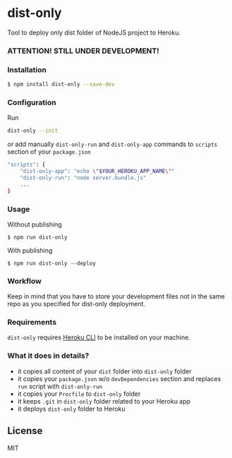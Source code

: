 # dist-only

Tool to deploy only dist folder of NodeJS project to Heroku.

### ATTENTION! STILL UNDER DEVELOPMENT!

### Installation
```sh
$ npm install dist-only --save-dev
```
### Configuration
Run
```sh
dist-only --init
```
or add manually `dist-only-run` and `dist-only-app` commands to `scripts` section of your `package.json`
```sh
"scripts": {
    "dist-only-app": "echo \"$YOUR_HEROKU_APP_NAME\""
    "dist-only-run": "node server.bundle.js"
    ...
}
```
### Usage
Without publishing
```
$ npm run dist-only
```
With publishing
```
$ npm run dist-only --deploy
```
### Workflow

Keep in mind that you have to store your development files not in the same repo as you specified for dist-only deployment.

### Requirements

`dist-only` requires [Heroku CLI](https://devcenter.heroku.com/articles/heroku-cli) to be installed on your machine.

### What it does in details?

* it copies all content of your `dist` folder into `dist-only` folder
* it copies your `package.json` w/o `devDependencies` section and replaces `run` script with `dist-only-run`
* it copies your `Procfile` to `dist-only` folder
* it keeps `.git` in `dist-only` folder related to your Heroku app
* it deploys `dist-only` folder to Heroku


License
----

MIT
